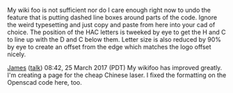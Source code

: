 My wiki foo is not sufficient nor do I care enough right now to undo the
feature that is putting dashed line boxes around parts of the code.
Ignore the weird typesetting and just copy and paste from here into your
cad of choice. The position of the HAC letters is tweeked by eye to get
the H and C to line up with the D and C below them. Letter size is also
reduced by 90% by eye to create an offset from the edge which matches
the logo offset nicely.

[James](User:James) ([talk](User_talk:James))
08:42, 25 March 2017 (PDT) My wikifoo has improved greatly. I'm creating
a page for the cheap Chinese laser. I fixed the formatting on the
Openscad code here, too.
